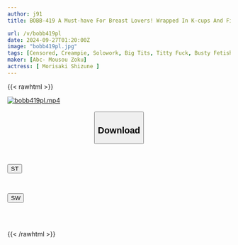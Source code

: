 ```yaml
---
author: j91
title: BOBB-419 A Must-have For Breast Lovers! Wrapped In K-cups And Filled With Love! A Close-up Documentary Of A Home Visit Breast Service Boin "Shizune Morisaki" Box 3

url: /v/bobb419pl
date: 2024-09-27T01:20:00Z
image: "bobb419pl.jpg"
tags: [Censored, Creampie, Solowork, Big Tits, Titty Fuck, Busty Fetish, Ultra-Huge Tits	]
maker: [Abc- Mousou Zoku]
actress: [ Morisaki Shizune ]
---
```



{{< rawhtml >}}

<div class="video" data-videoid="M7LyJ9x7z7tYv1">
    <a href="javascript:;">
        <img src="/v/bobb419pl/bobb419pl.jpg" width="WIDTH" height="HEIGHT" alt="bobb419pl.mp4" loading="lazy">
    </a>
</div>

<script type="text/javascript" src="https://j91.asia/asset/on-demand-st.js"></script>

<br>
  <link rel="stylesheet" href="https://j91.asia/asset/bs5.css">
  
  <center>
  <button class="btn btn-primary" type="button" data-bs-toggle="collapse" data-bs-target=".multi-collapse" aria-expanded="false" aria-controls="multiCollapseExample1 multiCollapseExample2"><h2>Download</h2></button></center>
</p>
<div class="row">
  <div class="col">
    <div class="collapse multi-collapse" id="multiCollapseExample1">
      <div class="card card-body">
	      	      <br>
<div class="buttons">  
<p><a href="/v/bobb419pl/st.html" target="_blank"><button class="btn-hover color-3"><i class="fa fa-download"></i> ST</button></a></p></div>
    </div>
  </div>
</div>
  <div class="col">
    <div class="collapse multi-collapse" id="multiCollapseExample2">
      <div class="card card-body">
	      <br>
<div class="buttons">
<p><a href="/v/bobb419pl/sw.html" target="_blank"><button class="btn-hover color-2"><i class="fa fa-download"></i> SW</button></a></p></div>
<br><br>
      </div>
    </div>
  </div>
</div>

{{< /rawhtml >}}
